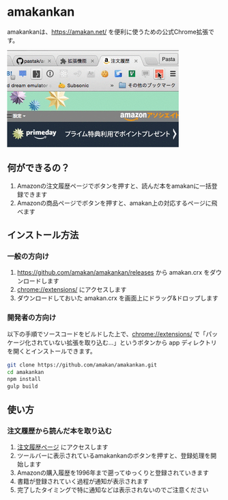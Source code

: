 # amakankan

amakankanは、https://amakan.net/ を便利に使うための公式Chrome拡張です。

![demo](/images/demo.gif)

## 何ができるの？

1. Amazonの注文履歴ページでボタンを押すと、読んだ本をamakanに一括登録できます
2. Amazonの商品ページでボタンを押すと、amakan上の対応するページに飛べます

## インストール方法

### 一般の方向け

1. https://github.com/amakan/amakankan/releases から amakan.crx をダウンロードします
2. [chrome://extensions/](chrome://extensions/) にアクセスします
3. ダウンロードしておいた amakan.crx を画面上にドラッグ&ドロップします

### 開発者の方向け
以下の手順でソースコードをビルドした上で、[chrome://extensions/](chrome://extensions/) で「パッケージ化されていない拡張を取り込む...」というボタンから app ディレクトリを開くとインストールできます。

```sh
git clone https://github.com/amakan/amakankan.git
cd amakankan
npm install
gulp build
```

## 使い方

### 注文履歴から読んだ本を取り込む
1. [注文履歴ページ](https://www.amazon.co.jp/gp/css/order-history) にアクセスします
2. ツールバーに表示されているamakankanのボタンを押すと、登録処理を開始します
3. Amazonの購入履歴を1996年まで遡ってゆっくりと登録されていきます
4. 書籍が登録されていく過程が通知が表示されます
5. 完了したタイミングで特に通知などは表示されないのでご注意ください
